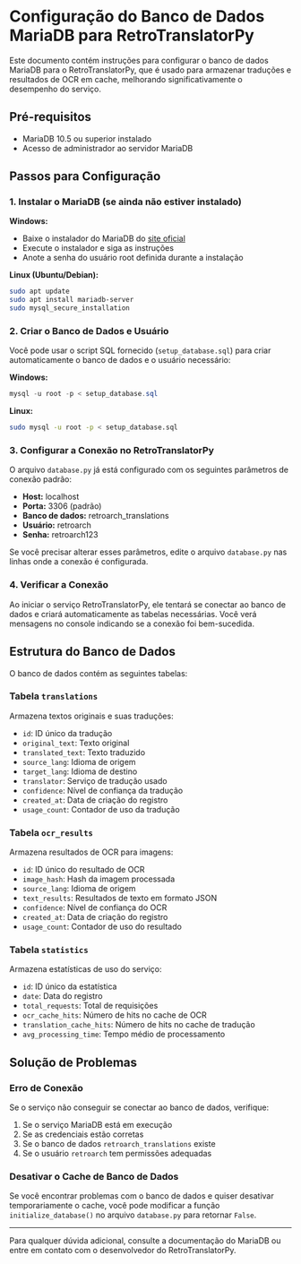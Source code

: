 # Configuração do Banco de Dados MariaDB para RetroTranslatorPy

Este documento contém instruções para configurar o banco de dados MariaDB para o RetroTranslatorPy, que é usado para armazenar traduções e resultados de OCR em cache, melhorando significativamente o desempenho do serviço.

## Pré-requisitos

- MariaDB 10.5 ou superior instalado
- Acesso de administrador ao servidor MariaDB

## Passos para Configuração

### 1. Instalar o MariaDB (se ainda não estiver instalado)

**Windows:**
- Baixe o instalador do MariaDB do [site oficial](https://mariadb.org/download/)
- Execute o instalador e siga as instruções
- Anote a senha do usuário root definida durante a instalação

**Linux (Ubuntu/Debian):**
```bash
sudo apt update
sudo apt install mariadb-server
sudo mysql_secure_installation
```

### 2. Criar o Banco de Dados e Usuário

Você pode usar o script SQL fornecido (`setup_database.sql`) para criar automaticamente o banco de dados e o usuário necessário:

**Windows:**
```powershell
mysql -u root -p < setup_database.sql
```

**Linux:**
```bash
sudo mysql -u root -p < setup_database.sql
```

### 3. Configurar a Conexão no RetroTranslatorPy

O arquivo `database.py` já está configurado com os seguintes parâmetros de conexão padrão:

- **Host:** localhost
- **Porta:** 3306 (padrão)
- **Banco de dados:** retroarch_translations
- **Usuário:** retroarch
- **Senha:** retroarch123

Se você precisar alterar esses parâmetros, edite o arquivo `database.py` nas linhas onde a conexão é configurada.

### 4. Verificar a Conexão

Ao iniciar o serviço RetroTranslatorPy, ele tentará se conectar ao banco de dados e criará automaticamente as tabelas necessárias. Você verá mensagens no console indicando se a conexão foi bem-sucedida.

## Estrutura do Banco de Dados

O banco de dados contém as seguintes tabelas:

### Tabela `translations`

Armazena textos originais e suas traduções:

- `id`: ID único da tradução
- `original_text`: Texto original
- `translated_text`: Texto traduzido
- `source_lang`: Idioma de origem
- `target_lang`: Idioma de destino
- `translator`: Serviço de tradução usado
- `confidence`: Nível de confiança da tradução
- `created_at`: Data de criação do registro
- `usage_count`: Contador de uso da tradução

### Tabela `ocr_results`

Armazena resultados de OCR para imagens:

- `id`: ID único do resultado de OCR
- `image_hash`: Hash da imagem processada
- `source_lang`: Idioma de origem
- `text_results`: Resultados de texto em formato JSON
- `confidence`: Nível de confiança do OCR
- `created_at`: Data de criação do registro
- `usage_count`: Contador de uso do resultado

### Tabela `statistics`

Armazena estatísticas de uso do serviço:

- `id`: ID único da estatística
- `date`: Data do registro
- `total_requests`: Total de requisições
- `ocr_cache_hits`: Número de hits no cache de OCR
- `translation_cache_hits`: Número de hits no cache de tradução
- `avg_processing_time`: Tempo médio de processamento

## Solução de Problemas

### Erro de Conexão

Se o serviço não conseguir se conectar ao banco de dados, verifique:

1. Se o serviço MariaDB está em execução
2. Se as credenciais estão corretas
3. Se o banco de dados `retroarch_translations` existe
4. Se o usuário `retroarch` tem permissões adequadas

### Desativar o Cache de Banco de Dados

Se você encontrar problemas com o banco de dados e quiser desativar temporariamente o cache, você pode modificar a função `initialize_database()` no arquivo `database.py` para retornar `False`.

---

Para qualquer dúvida adicional, consulte a documentação do MariaDB ou entre em contato com o desenvolvedor do RetroTranslatorPy.